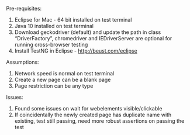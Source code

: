 Pre-requisites:
1. Eclipse for Mac - 64 bit installed on test terminal
2. Java 10 installed on test terminal
3. Download geckodriver (default) and update the path in class “DriverFactory”, chromedriver and IEDriverServer are optional for running cross-browser testing
4. Install TestNG in Eclipse - http://beust.com/eclipse

Assumptions:
1. Network speed is normal on test terminal
2. Create a new page can be a blank page
3. Page restriction can be any type

Issues:
1. Found some issues on wait for webelements visible/clickable
2. If coincidentally the newly created page has duplicate name with existing, test still passing, need more robust assertions on passing the test